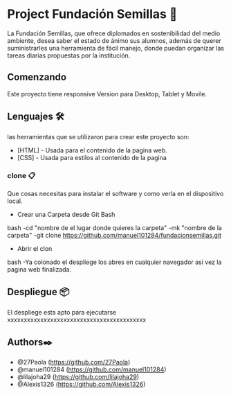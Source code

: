 # Project Fundación Semillas 🌱

La Fundación Semillas, que ofrece diplomados en sostenibilidad del medio ambiente, desea saber el estado de ánimo sus alumnos, además de querer suministrarles una herramienta de fácil manejo, donde puedan organizar las tareas diarias propuestas por la institución.

## Comenzando

Este proyecto tiene responsive Version para Desktop, Tablet y Movile.

## Lenguajes 🛠️

las herramientas que se utilizaron para crear este proyecto son:

- [HTML] - Usada para el contenido de la pagina web.
- [CSS] - Usada para estilos al contenido de la pagina

### clone 📋

Que cosas necesitas para instalar el software y como verla en el dispositivo local.

- Crear una Carpeta desde Git Bash

bash
-cd "nombre de el lugar donde quieres la carpeta"
-mk "nombre de la carpeta"
-git clone https://github.com/manuel101284/fundacionsemillas.git

- Abrir el clon

bash
-Ya colonado el despliege los abres en cualquier navegador asi vez la pagina web finalizada.

## Despliegue 📦

El despliege esta apto para ejecutarse
xxxxxxxxxxxxxxxxxxxxxxxxxxxxxxxxxxxxxxxxxx

## Authors✒️

- @27Paola (https://github.com/27Paola)
- @manuel101284 (https://github.com/manuel101284)
- @lilajoha29 (https://github.com/lilajoha29)
- @Alexis1326 (https://github.com/Alexis1326)